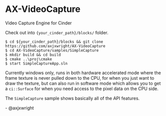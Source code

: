 # AX-VideoCapture
Video Capture Engine for Cinder

Check out into `{your_cinder_path}/blocks/` folder.

```
$ cd ${your_cinder_path}/blocks && git clone https://github.com/axjxwright/AX-VideoCapture
$ cd AX-VideoCapture/samples/SimpleCapture
$ mkdir build && cd build
$ cmake ..\proj\cmake
$ start SimpleCaptureApp.sln
```

Currently windows only, runs in both hardware accelerated mode where the frame texture is never pulled down to the CPU, for when you just want to draw the texture, but can also run in software mode which allows you to get a `ci::Surface` for when you need access to the pixel data on the CPU side.

The `SimpleCapture` sample shows basically all of the API features.

\- @axjxwright
